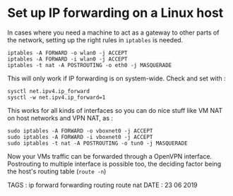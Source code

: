 # Set up IP forwarding on a Linux host

In cases where you need a machine to act as a gateway to other parts of the network, setting up the right rules in `iptables` is needed.

```
iptables -A FORWARD -o wlan0 -j ACCEPT
iptables -A FORWARD -i wlan0 -j ACCEPT
iptables -t nat -A POSTROUTING -o eth0 -j MASQUERADE
```

This will only work if IP forwarding is on system-wide. Check and set with :

```
sysctl net.ipv4.ip_forward
sysctl -w net.ipv4.ip_forward=1
```

This works for all kinds of interfaces so you can do nice stuff like VM NAT on host networks and VPN NAT, as : 

```
sudo iptables -A FORWARD -o vboxnet0 -j ACCEPT
sudo iptables -A FORWARD -i vboxnet0 -j ACCEPT
sudo iptables -t nat -A POSTROUTING -o tun0 -j MASQUERADE
```

Now your VMs traffic can be forwarded through a OpenVPN interface. Postrouting to multiple interface is possible too, the deciding factor being the host's routing table (`route -n`)

TAGS : ip forward forwarding routing route nat
DATE : 23 06 2019
